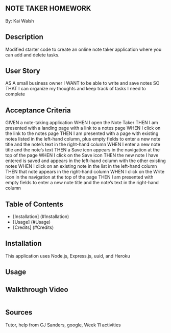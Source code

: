 ## NOTE TAKER HOMEWORK
By: Kai Walsh

## Description
Modified starter code to create an online note taker application where you can add and delete tasks.

## User Story
AS A small business owner
I WANT to be able to write and save notes
SO THAT I can organize my thoughts and keep track of tasks I need to complete

## Acceptance Criteria
GIVEN a note-taking application
WHEN I open the Note Taker
THEN I am presented with a landing page with a link to a notes page
WHEN I click on the link to the notes page
THEN I am presented with a page with existing notes listed in the left-hand column, plus empty fields to enter a new note title and the note’s text in the right-hand column
WHEN I enter a new note title and the note’s text
THEN a Save icon appears in the navigation at the top of the page
WHEN I click on the Save icon
THEN the new note I have entered is saved and appears in the left-hand column with the other existing notes
WHEN I click on an existing note in the list in the left-hand column
THEN that note appears in the right-hand column
WHEN I click on the Write icon in the navigation at the top of the page
THEN I am presented with empty fields to enter a new note title and the note’s text in the right-hand column



## Table of Contents
- [Installation] (#Installation)
- [Usage] (#Usage)
- [Credits] (#Credits)

## Installation
This application uses Node.js, Express.js, uuid, and Heroku

## Usage



## Walkthrough Video
![]()

## Sources
Tutor, help from CJ Sanders, google, Week 11 activities

